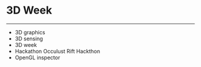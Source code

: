 # **3D Week**

__________________________________________________________________________________

*   3D graphics
*   3D sensing
*   3D week
*   Hackathon Occulust Rift Hackthon
*   OpenGL inspector